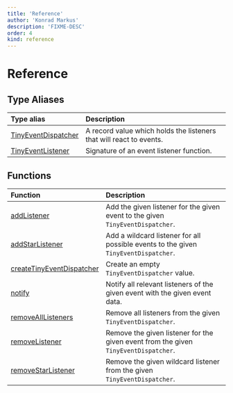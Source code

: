```yaml
---
title: 'Reference'
author: 'Konrad Markus'
description: 'FIXME-DESC'
order: 4
kind: reference
---
```


# Reference

## Type Aliases

| Type alias                                                                                          | Description                                                         |
| :-------------------------------------------------------------------------------------------------- | :------------------------------------------------------------------ |
| [TinyEventDispatcher](/projects/konkerdev-tiny-event-fp/reference/type-aliases/tinyeventdispatcher) | A record value which holds the listeners that will react to events. |
| [TinyEventListener](/projects/konkerdev-tiny-event-fp/reference/type-aliases/tinyeventlistener)     | Signature of an event listener function.                            |

## Functions

| Function                                                                                                     | Description                                                                         |
| :----------------------------------------------------------------------------------------------------------- | :---------------------------------------------------------------------------------- |
| [addListener](/projects/konkerdev-tiny-event-fp/reference/functions/addlistener)                             | Add the given listener for the given event to the given `TinyEventDispatcher`.      |
| [addStarListener](/projects/konkerdev-tiny-event-fp/reference/functions/addstarlistener)                     | Add a wildcard listener for all possible events to the given `TinyEventDispatcher`. |
| [createTinyEventDispatcher](/projects/konkerdev-tiny-event-fp/reference/functions/createtinyeventdispatcher) | Create an empty `TinyEventDispatcher` value.                                        |
| [notify](/projects/konkerdev-tiny-event-fp/reference/functions/notify)                                       | Notify all relevant listeners of the given event with the given event data.         |
| [removeAllListeners](/projects/konkerdev-tiny-event-fp/reference/functions/removealllisteners)               | Remove all listeners from the given `TinyEventDispatcher`.                          |
| [removeListener](/projects/konkerdev-tiny-event-fp/reference/functions/removelistener)                       | Remove the given listener for the given event from the given `TinyEventDispatcher`. |
| [removeStarListener](/projects/konkerdev-tiny-event-fp/reference/functions/removestarlistener)               | Remove the given wildcard listener from the given `TinyEventDispatcher`.            |
